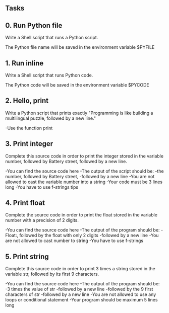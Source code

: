 ## Tasks

## 0. Run Python file
Write a Shell script that runs a Python script.

The Python file name will be saved in the environment variable $PYFILE

## 1. Run inline
Write a Shell script that runs Python code.

The Python code will be saved in the environment variable $PYCODE

## 2. Hello, print
Write a Python script that prints exactly "Programming is like building a multilingual puzzle, followed by a new line."

-Use the function print

## 3. Print integer
Complete this source code in order to print the integer stored in the variable number, followed by Battery street, followed by a new line.

-You can find the source code here
	-The output of the script should be:
	-the number, followed by Battery street,
	-followed by a new line
-You are not allowed to cast the variable number into a string
-Your code must be 3 lines long
-You have to use f-strings tips

## 4. Print float
Complete the source code in order to print the float stored in the variable number with a precision of 2 digits.

-You can find the source code here
	-The output of the program should be:
	-Float:, followed by the float with only 2 digits
	-followed by a new line
-You are not allowed to cast number to string
-You have to use f-strings

## 5. Print string
Complete this source code in order to print 3 times a string stored in the variable str, followed by its first 9 characters.

-You can find the source code here
	-The output of the program should be:
	-3 times the value of str
	-followed by a new line
	-followed by the 9 first characters of str
	-followed by a new line
-You are not allowed to use any loops or conditional statement
-Your program should be maximum 5 lines long

## 














